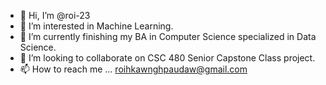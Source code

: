 - 👋 Hi, I’m @roi-23
- 👀 I’m interested in Machine Learning. 
- 🌱 I’m currently finishing my BA in Computer Science specialized in Data Science. 
- 💞️ I’m looking to collaborate on CSC 480 Senior Capstone Class project. 
- 📫 How to reach me ... roihkawnghpaudaw@gmail.com

<!---
roi-23/roi-23 is a ✨ special ✨ repository because its `README.md` (this file) appears on your GitHub profile.
You can click the Preview link to take a look at your changes.
--->
